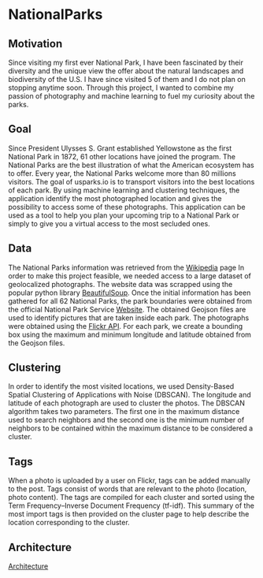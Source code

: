 # NationalParks

## Motivation
Since visiting my first ever National Park, I have been fascinated by their diversity and the unique view the offer about the natural landscapes and biodiversity of the U.S. I have since visited 5 of them and I do not plan on stopping anytime soon. Through
this project, I wanted to combine my passion of photography and machine learning to fuel my curiosity about the parks.

## Goal
Since President Ulysses S. Grant established Yellowstone as the first National Park in 1872, 61 other locations have joined the program. The National Parks are the best illustration of what the American ecosystem has to offer. Every year, the National
Parks welcome more than 80 millions visitors. The goal of usparks.io is to transport visitors into the best locations of each park. By using machine learning and clustering techniques, the application identify the most photographed location and gives the possibility to access some of these photographs. This application can be used as a tool to help you plan your upcoming trip to a National Park or simply to give you a virtual access to the most secluded ones.

## Data
The National Parks information was retrieved from the [Wikipedia](https://en.wikipedia.org/wiki/List_of_national_parks_of_the_United_States?oldformat=true) page In order to make this project feasible, we needed access to a large dataset of geolocalized photographs. The website data was scrapped using the popular python library [BeautifulSoup](https://www.crummy.com/software/BeautifulSoup/). Once the initial information has been gathered for all 62 National Parks, the park boundaries were obtained from the official National Park Service [Website](https://www.nps.gov/planyourvisit/maps.htm). The obtained Geojson files are used to identify pictures that are taken inside each park.
The photographs were obtained using the [Flickr API](https://www.flickr.com/services/api/). For each park, we create a bounding box using the maximum and minimum longitude and latitude obtained from the Geojson files.

## Clustering
In order to identify the most visited locations, we used Density-Based Spatial Clustering of Applications with Noise (DBSCAN). The longitude and latitude of each photograph are used to cluster the photos. The DBSCAN algorithm takes two parameters. The first one in the maximum distance used to search neighbors and the second one is the minimum number of neighbors to be contained within the maximum distance to be considered a cluster.

## Tags
When a photo is uploaded by a user on Flickr, tags can be added manually to the post. Tags consist of words that are relevant to the photo (location, photo content). The tags are compiled for each cluster and sorted using the Term Frequency–Inverse Document
Frequency (tf-idf). This summary of the most import tags is then provided on the cluster page to help describe the location corresponding to the cluster.

## Architecture
[Architecture](https://github.com/tdody/NationalParks/blob/master/app/static/img/misc/Architecture.png)